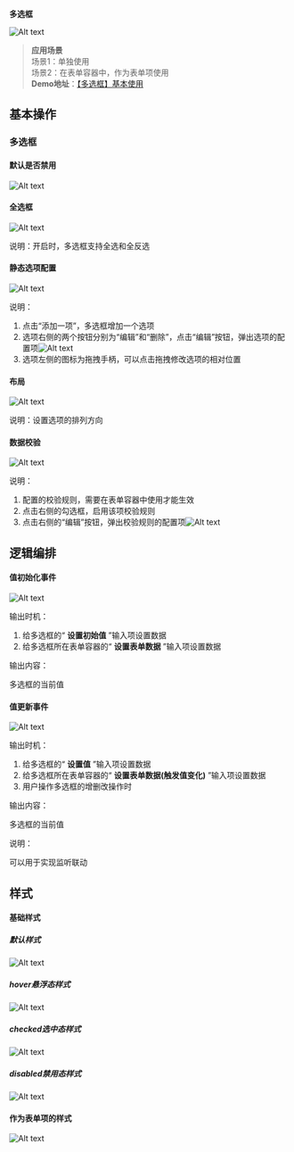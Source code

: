  **多选框** 

![Alt text](img/image.png)

> **应用场景**\
场景1：单独使用\
场景2：在表单容器中，作为表单项使用\
> **Demo地址**：[【多选框】基本使用](https://my.mybricks.world/mybricks-pc-page/index.html?id=470819610632261)
## 基本操作
### 多选框
#### 默认是否禁用

![Alt text](img/image-1.png)
#### 全选框

![Alt text](img/image-2.png)

说明：开启时，多选框支持全选和全反选
#### 静态选项配置

![Alt text](img/image-3.png)

说明：

1.  点击“添加一项”，多选框增加一个选项
2.  选项右侧的两个按钮分别为“编辑”和“删除”，点击“编辑”按钮，弹出选项的配置项![Alt text](img/image-4.png)
3.  选项左侧的图标为拖拽手柄，可以点击拖拽修改选项的相对位置
#### 布局

![Alt text](img/image-5.png)

说明：设置选项的排列方向
#### 数据校验

![Alt text](img/image-6.png)

说明：

1.  配置的校验规则，需要在表单容器中使用才能生效
2.  点击右侧的勾选框，启用该项校验规则
3.  点击右侧的“编辑”按钮，弹出校验规则的配置项![Alt text](img/image-7.png)
## 逻辑编排
#### 值初始化事件

![Alt text](img/image-8.png)

输出时机：

1.  给多选框的“ **设置初始值** ”输入项设置数据
2.  给多选框所在表单容器的“ **设置表单数据** ”输入项设置数据

输出内容：

多选框的当前值
#### 值更新事件

![Alt text](img/image-9.png)

输出时机：

1.  给多选框的“ **设置值** ”输入项设置数据
2.  给多选框所在表单容器的“ **设置表单数据(触发值变化)** ”输入项设置数据
3.  用户操作多选框的增删改操作时

输出内容：

多选框的当前值

说明：

可以用于实现监听联动
## 样式
#### 基础样式
##### 默认样式

![Alt text](img/image-10.png)
##### hover悬浮态样式

![Alt text](img/image-11.png)
##### checked选中态样式

![Alt text](img/image-12.png)
##### disabled禁用态样式

![Alt text](img/image-13.png)
#### 作为表单项的样式

![Alt text](img/image-14.png)